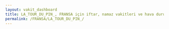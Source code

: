 ```yaml
---
layout: vakit_dashboard
title: LA_TOUR_DU_PIN_, FRANSA için iftar, namaz vakitleri ve hava durumu - ilçe/eyalet seç
permalink: /FRANSA/LA_TOUR_DU_PIN_/
---
```


<script type="text/javascript">
  var GLOBAL_COUNTRY = 'FRANSA';
  var GLOBAL_CITY = 'LA_TOUR_DU_PIN_';
  var GLOBAL_STATE = '';
  var lat = 72;
  var lon = 21;
</script>
